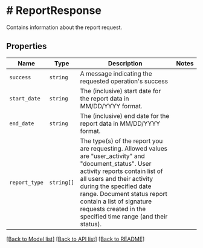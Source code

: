 # # ReportResponse

Contains information about the report request.

## Properties

Name | Type | Description | Notes
------------ | ------------- | ------------- | -------------
| `success` | ```string``` |  A message indicating the requested operation&#39;s success  |  |
| `start_date` | ```string``` |  The (inclusive) start date for the report data in MM/DD/YYYY format.  |  |
| `end_date` | ```string``` |  The (inclusive) end date for the report data in MM/DD/YYYY format.  |  |
| `report_type` | ```string[]``` |  The type(s) of the report you are requesting. Allowed values are &quot;user_activity&quot; and &quot;document_status&quot;. User activity reports contain list of all users and their activity during the specified date range. Document status report contain a list of signature requests created in the specified time range (and their status).  |  |

[[Back to Model list]](../../README.md#models) [[Back to API list]](../../README.md#endpoints) [[Back to README]](../../README.md)
